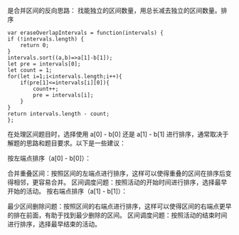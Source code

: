 是合并区间的反向思路：
找能独立的区间数量，用总长减去独立的区间数量。排序
```code
var eraseOverlapIntervals = function(intervals) {
if (!intervals.length) {
    return 0;
}
intervals.sort((a,b)=>a[1]-b[1]);
let pre = intervals[0];
let count = 1;
for(let i=1;i<intervals.length;i++){
    if(pre[1]<=intervals[i][0]){
        count++;
        pre = intervals[i];
    }
}
return intervals.length - count;
};
```
在处理区间题目时，选择使用 a[0] - b[0] 还是 a[1] - b[1] 进行排序，通常取决于解题的思路和题目要求。以下是一些建议：

按左端点排序（a[0] - b[0]）：

合并重叠区间：按照区间的左端点进行排序，这样可以使得重叠的区间在排序后变得相邻，更容易合并。
区间调度问题：按照活动的开始时间进行排序，选择最早开始的活动。
按右端点排序（a[1] - b[1]）：

最少区间删除问题：按照区间的右端点进行排序，这样可以使得区间的右端点更早的排在前面，有助于找到最少删除的区间。
区间调度问题：按照活动的结束时间进行排序，选择最早结束的活动。
